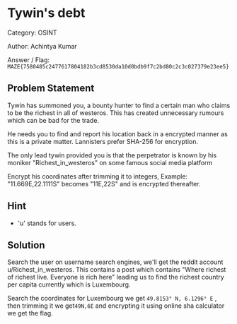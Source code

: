 # **Tywin's debt**

Category: OSINT

Author: Achintya Kumar

Answer / Flag: `MAZE{7580485c2477617804182b3cd8530da10d0bdb9f7c2bd80c2c3c027379e23ee5}`

## Problem Statement

Tywin has summoned you, a bounty hunter to find a certain man who claims to be the richest in all of westeros. This has created unnecessary rumours which can be bad for the trade.

He needs you to find and report his location back in a encrypted manner as this is a private matter. 
Lannisters prefer SHA-256 for encryption.

The only lead tywin provided you is that the perpetrator is known by his moniker "Richest_in_westeros" on some famous social media platform

Encrypt his coordinates after trimming it to integers, Example: "11.669E,22.1111S" becomes "11E,22S" and is encrypted thereafter.

## Hint

- 'u' stands for users. 

## Solution

Search the user on username search engines, we'll get the reddit account u/Richest_in_westeros. This contains a post which contains "Where richest of richest live. Everyone is rich here" leading us to find the richest country per capita currently which is Luxembourg. 

Search the coordinates for Luxembourg we get `49.8153° N, 6.1296° E` , then trimming it we get`49N,6E` and encrypting it using online sha calculator we get the flag. 
